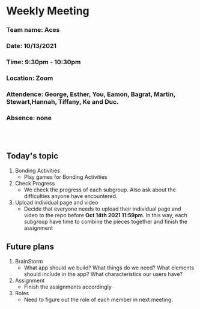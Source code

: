 # Weekly Meeting
### Team name: Aces
### Date: 10/13/2021
### Time: 9:30pm - 10:30pm
### Location: Zoom
### Attendence: George, Esther, You, Eamon, Bagrat, Martin, Stewart,Hannah, Tiffany, Ke and Duc.
### Absence: none
<br></br>

## Today's topic
1. Bonding Activities
   - Play games for Bonding Activities
2. Check Progress
   - We check the progress of each subgroup. Also ask about the difficulties anyone have encountered.
3. Upload individual page and video
   - Decide that everyone needs to upload their individual page and video to the repo before **Oct 14th 2021 11:59pm**. In this way, each subgroup have time to combine the pieces together and finish the assignment

## Future plans
1. BrainStorm
   - What app should we build? What things do we need? What elements should include in the app? What characteristics our users have?
2. Assignment
   - Finish the assignments accordingly
3. Roles
   - Need to figure out the role of each member in next meeting.
